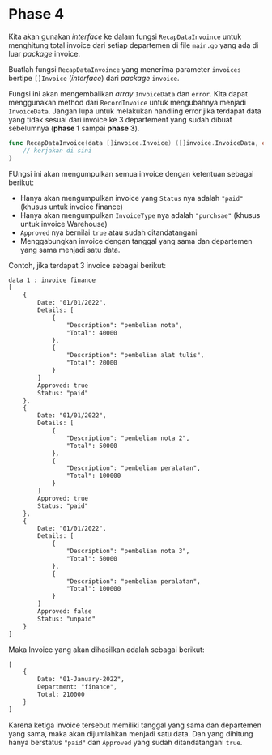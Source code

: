 # Phase 4

Kita akan gunakan _interface_ ke dalam fungsi `RecapDataInvoince` untuk menghitung total invoice dari setiap departemen di file `main.go` yang ada di luar _package_ invoice.

Buatlah fungsi `RecapDataInvoince` yang menerima parameter `invoices` bertipe `[]Invoice` (_interface_) dari _package_ `invoice`.

Fungsi ini akan mengembalikan _array_ `InvoiceData` dan `error`. Kita dapat menggunakan method dari `RecordInvoice` untuk mengubahnya menjadi `InvoiceData`. Jangan lupa untuk melakukan handling error jika terdapat data yang tidak sesuai dari invoice ke 3 departement yang sudah dibuat sebelumnya (**phase 1** sampai **phase 3**).

```go
func RecapDataInvoice(data []invoice.Invoice) ([]invoice.InvoiceData, error) {
    // kerjakan di sini
}
```

FUngsi ini akan mengumpulkan semua invoice dengan ketentuan sebagai berikut:

- Hanya akan mengumpulkan invoice yang `Status` nya adalah `"paid"` (khusus untuk invoice finance)
- Hanya akan mengumpulkan `InvoiceType` nya adalah `"purchsae"` (khusus untuk invoice Warehouse)
- `Approved` nya bernilai `true` atau sudah ditandatangani
- Menggabungkan invoice dengan tanggal yang sama dan departemen yang sama menjadi satu data.

Contoh, jika terdapat 3 invoice sebagai berikut:

```txt
data 1 : invoice finance 
[
    {
        Date: "01/01/2022",
        Details: [
            {
                "Description": "pembelian nota",
                "Total": 40000
            },
            {
                "Description": "pembelian alat tulis",
                "Total": 20000
            }
        ]
        Approved: true
        Status: "paid"
    },
    {
        Date: "01/01/2022",
        Details: [
            {
                "Description": "pembelian nota 2",
                "Total": 50000
            },
            {
                "Description": "pembelian peralatan",
                "Total": 100000
            }
        ]
        Approved: true
        Status: "paid"
    },
    {
        Date: "01/01/2022",
        Details: [
            {
                "Description": "pembelian nota 3",
                "Total": 50000
            },
            {
                "Description": "pembelian peralatan",
                "Total": 100000
            }
        ]
        Approved: false
        Status: "unpaid"
    }
]
```

Maka Invoice yang akan dihasilkan adalah sebagai berikut:

```txt
[
    {
        Date: "01-January-2022",
        Department: "finance",
        Total: 210000
    }
]
```

Karena ketiga invoice tersebut memiliki tanggal yang sama dan departemen yang sama, maka akan dijumlahkan menjadi satu data. Dan yang dihitung hanya berstatus `"paid"` dan `Approved` yang sudah ditandatangani `true`.
